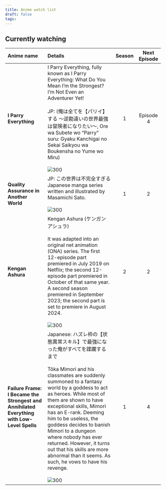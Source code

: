 ```yaml
---
title: Anime watch list
draft: false
tags:
---
```


## Currently watching

| Anime name                                                                                 | Details                                                                                                                                                                                                                                                                                                                                                                                                                                                                                                                                                                                                                                        | Season | Next Episode |
| :----------------------------------------------------------------------------------------- | :--------------------------------------------------------------------------------------------------------------------------------------------------------------------------------------------------------------------------------------------------------------------------------------------------------------------------------------------------------------------------------------------------------------------------------------------------------------------------------------------------------------------------------------------------------------------------------------------------------------------------------------------- | :----: | :----------: |
| **I Parry Everything**                                                                     | I Parry Everything, fully known as I Parry Everything: What Do You Mean I’m the Strongest? I’m Not Even an Adventurer Yet!<br> <br>JP: (俺は全てを【パリイ】する ～逆勘違いの世界最強は冒険者になりたい～, Ore wa Subete wo “Parry” suru: Gyaku Kanchigai no Sekai Saikyou wa Boukensha no Yume wo Miru)<br><br>![300](https://lh3.googleusercontent.com/drive-viewer/AKGpihaPYmCizjRmtQ7SfegX6_hAbMnw24KMZfow8DRSTBXkjAa5mw25N8nAQlh9a9vjUfFU_6r8z7lq-_8gTaGxmof8m6cGaa6NVLI=s2560)                                                                                                                                                                                           |   1    |  Episode 4   |
| **Quality Assurance in Another World**                                                     | JP: この世界は不完全すぎる<br>Japanese manga series written and illustrated by Masamichi Sato.<br><br>![300](https://lh3.googleusercontent.com/drive-viewer/AKGpihbSsi1WBHYTzPNqz1g7vUKAZu96hJ1vK6TlnNXivEQ_EBRU7Dn7Tl9MrRW3xl6Dx7Ifl3gSI4gwxYFJYih4YPCQmnN0PqJTjyg=s2560)                                                                                                                                                                                                                                                                                                                                                                                |   1    |      2       |
| **Kengan Ashura**                                                                          | Kengan Ashura (ケンガンアシュラ)<br><br>It was adapted into an original net animation (ONA) series. The first 12-episode part premiered in July 2019 on Netflix; the second 12-episode part premiered in October of that same year. A second season premiered in September 2023; the second part is set to premiere in August 2024. <br><br>![300](https://lh3.googleusercontent.com/drive-viewer/AKGpihYJE329CRHPabKzTDecW7yt0O9ABUjS3uOuvW-BiSysmItMXG2PHbI-F72xiHMBScGuB3woLskwLX80xyft6XYSfl_0t7uoUA0=s2560)                                                                                                                                       |   2    |      2       |
| **Failure Frame: I Became the Strongest and Annihilated Everything with Low-Level Spells** | Japanese: ハズレ枠の【状態異常スキル】で最強になった俺がすべてを蹂躙するまで<br><br>Tōka Mimori and his classmates are suddenly summoned to a fantasy world by a goddess to act as heroes. While most of them are shown to have exceptional skills, Mimori has an E-rank. Deeming him to be useless, the goddess decides to banish Mimori to a dungeon where nobody has ever returned. However, it turns out that his skills are more abnormal than it seems. As such, he vows to have his revenge.<br><br>![300](https://lh3.googleusercontent.com/drive-viewer/AKGpihbY7A0tLsHje7WsytlYzI6000vR55X_na_TpJKUBI83TBTbavm7Fh2b7kJ7SHAco96Mzs6GNm1yypmKMg3oKc5QG-ucvPKK3eE=s2560) |   1    |      4       |

